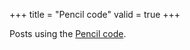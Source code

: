 +++
title = "Pencil code"
valid = true
+++

Posts using the [Pencil code](https://pencil-code.org/).
